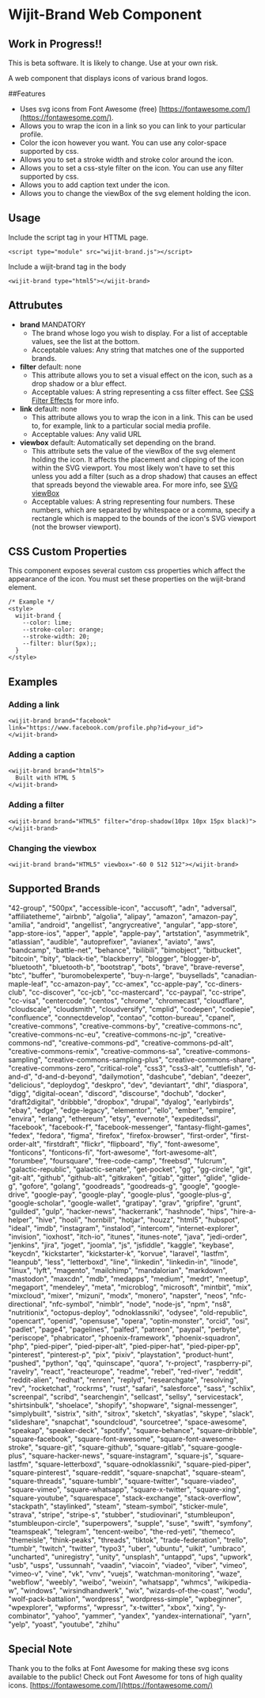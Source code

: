 # Wijit-Brand Web Component

## Work in Progress!!
This is beta software. It is likely to change. Use at your own risk.

A web component that displays icons of various brand logos.

##Features
- Uses svg icons from Font Awesome (free) [https://fontawesome.com/](https://fontawesome.com/).
- Allows you to wrap the icon in a link so you can link to your particular profile.
- Color the icon however you want. You can use any color-space supported by css.
- Allows you to set a stroke width and stroke color around the icon.
- Allows you to set a css-style filter on the icon. You can use any filter supported by css.
- Allows you to add caption text under the icon.
- Allows you to change the viewBox of the svg element holding the icon.

## Usage

Include the script tag in your HTTML page.

    <script type="module" src="wijit-brand.js"></script>

Include a wijit-brand tag in the body

    <wijit-brand type="html5"></wijit-brand>

## Attrubutes
- **brand** MANDATORY
    - The brand whose logo you wish to display. For a list of acceptable values, see the list at the bottom.
    - Acceptable values: Any string that matches one of the supported brands.
- **filter** default: none
    - This attribute allows you to set a visual effect on the icon, such as a drop shadow or a blur effect.
    - Acceptable values: A string representing a css filter effect. See [CSS Filter Effects](https://developer.mozilla.org/en-US/docs/Web/CSS/CSS_filter_effects) for more info.
- **link** default: none
    - This attribute allows you to wrap the icon in a link. This can be used to, for example, link to a particular social media profile.
    - Acceptable values: Any valid URL
- **viewbox** default: Automatically set depending on the brand.
    - This attribute sets the value of the viewBox of the svg element holding the icon. It affects the placement and clipping of the icon within the SVG viewport. You most likely won't have to set this unless you add a filter (such as a drop shadow) that causes an effect that spreads beyond the viewable area. For more info, see [SVG viewBox](https://developer.mozilla.org/en-US/docs/Web/SVG/Attribute/viewBox)
    - Acceptable values: A string representing four numbers. These numbers, which are separated by whitespace or a comma, specify a rectangle which is mapped to the bounds of the icon's SVG viewport (not the browser viewport).

## CSS Custom Properties

This component exposes several custom css properties which affect the appearance of the icon. You must set these properties on the wijit-brand element.

    /* Example */
    <style>
      wijit-brand {
        --color: lime;
        --stroke-color: orange;
        --stroke-width: 20;
        --filter: blur(5px);;
      }
    </style>

## Examples

### Adding a link

    <wijit-brand brand="facebook" link="https://www.facebook.com/profile.php?id=your_id">
    </wijit-brand>

### Adding a caption

    <wijit-brand brand="html5">
      Built with HTML 5
    </wijit-brand>

### Adding a filter

    <wijit-brand brand="HTML5" filter="drop-shadow(10px 10px 15px black)"></wijit-brand>

### Changing the viewbox

    <wijit-brand brand="HTML5" viewbox="-60 0 512 512"></wijit-brand>

## Supported Brands

"42-group",
"500px",
"accessible-icon",
"accusoft",
"adn",
"adversal",
"affiliatetheme",
"airbnb",
"algolia",
"alipay",
"amazon",
"amazon-pay",
"amilia",
"android",
"angellist",
"angrycreative",
"angular",
"app-store",
"app-store-ios",
"apper",
"apple",
"apple-pay",
"artstation",
"asymmetrik",
"atlassian",
"audible",
"autoprefixer",
"avianex",
"aviato",
"aws",
"bandcamp",
"battle-net",
"behance",
"bilibili",
"bimobject",
"bitbucket",
"bitcoin",
"bity",
"black-tie",
"blackberry",
"blogger",
"blogger-b",
"bluetooth",
"bluetooth-b",
"bootstrap",
"bots",
"brave",
"brave-reverse",
"btc",
"buffer",
"buromobelexperte",
"buy-n-large",
"buysellads",
"canadian-maple-leaf",
"cc-amazon-pay",
"cc-amex",
"cc-apple-pay",
"cc-diners-club",
"cc-discover",
"cc-jcb",
"cc-mastercard",
"cc-paypal",
"cc-stripe",
"cc-visa",
"centercode",
"centos",
"chrome",
"chromecast",
"cloudflare",
"cloudscale",
"cloudsmith",
"cloudversify",
"cmplid",
"codepen",
"codiepie",
"confluence",
"connectdevelop",
"contao",
"cotton-bureau",
"cpanel",
"creative-commons",
"creative-commons-by",
"creative-commons-nc",
"creative-commons-nc-eu",
"creative-commons-nc-jp",
"creative-commons-nd",
"creative-commons-pd",
"creative-commons-pd-alt",
"creative-commons-remix",
"creative-commons-sa",
"creative-commons-sampling",
"creative-commons-sampling-plus",
"creative-commons-share",
"creative-commons-zero",
"critical-role",
"css3",
"css3-alt",
"cuttlefish",
"d-and-d",
"d-and-d-beyond",
"dailymotion",
"dashcube",
"debian",
"deezer",
"delicious",
"deploydog",
"deskpro",
"dev",
"deviantart",
"dhl",
"diaspora",
"digg",
"digital-ocean",
"discord",
"discourse",
"dochub",
"docker",
"draft2digital",
"dribbble",
"dropbox",
"drupal",
"dyalog",
"earlybirds",
"ebay",
"edge",
"edge-legacy",
"elementor",
"ello",
"ember",
"empire",
"envira",
"erlang",
"ethereum",
"etsy",
"evernote",
"expeditedssl",
"facebook",
"facebook-f",
"facebook-messenger",
"fantasy-flight-games",
"fedex",
"fedora",
"figma",
"firefox",
"firefox-browser",
"first-order",
"first-order-alt",
"firstdraft",
"flickr",
"flipboard",
"fly",
"font-awesome",
"fonticons",
"fonticons-fi",
"fort-awesome",
"fort-awesome-alt",
"forumbee",
"foursquare",
"free-code-camp",
"freebsd",
"fulcrum",
"galactic-republic",
"galactic-senate",
"get-pocket",
"gg",
"gg-circle",
"git",
"git-alt",
"github",
"github-alt",
"gitkraken",
"gitlab",
"gitter",
"glide",
"glide-g",
"gofore",
"golang",
"goodreads",
"goodreads-g",
"google",
"google-drive",
"google-pay",
"google-play",
"google-plus",
"google-plus-g",
"google-scholar",
"google-wallet",
"gratipay",
"grav",
"gripfire",
"grunt",
"guilded",
"gulp",
"hacker-news",
"hackerrank",
"hashnode",
"hips",
"hire-a-helper",
"hive",
"hooli",
"hornbill",
"hotjar",
"houzz",
"html5",
"hubspot",
"ideal",
"imdb",
"instagram",
"instalod",
"intercom",
"internet-explorer",
"invision",
"ioxhost",
"itch-io",
"itunes",
"itunes-note",
"java",
"jedi-order",
"jenkins",
"jira",
"joget",
"joomla",
"js",
"jsfiddle",
"kaggle",
"keybase",
"keycdn",
"kickstarter",
"kickstarter-k",
"korvue",
"laravel",
"lastfm",
"leanpub",
"less",
"letterboxd",
"line",
"linkedin",
"linkedin-in",
"linode",
"linux",
"lyft",
"magento",
"mailchimp",
"mandalorian",
"markdown",
"mastodon",
"maxcdn",
"mdb",
"medapps",
"medium",
"medrt",
"meetup",
"megaport",
"mendeley",
"meta",
"microblog",
"microsoft",
"mintbit",
"mix",
"mixcloud",
"mixer",
"mizuni",
"modx",
"monero",
"napster",
"neos",
"nfc-directional",
"nfc-symbol",
"nimblr",
"node",
"node-js",
"npm",
"ns8",
"nutritionix",
"octopus-deploy",
"odnoklassniki",
"odysee",
"old-republic",
"opencart",
"openid",
"opensuse",
"opera",
"optin-monster",
"orcid",
"osi",
"padlet",
"page4",
"pagelines",
"palfed",
"patreon",
"paypal",
"perbyte",
"periscope",
"phabricator",
"phoenix-framework",
"phoenix-squadron",
"php",
"pied-piper",
"pied-piper-alt",
"pied-piper-hat",
"pied-piper-pp",
"pinterest",
"pinterest-p",
"pix",
"pixiv",
"playstation",
"product-hunt",
"pushed",
"python",
"qq",
"quinscape",
"quora",
"r-project",
"raspberry-pi",
"ravelry",
"react",
"reacteurope",
"readme",
"rebel",
"red-river",
"reddit",
"reddit-alien",
"redhat",
"renren",
"replyd",
"researchgate",
"resolving",
"rev",
"rocketchat",
"rockrms",
"rust",
"safari",
"salesforce",
"sass",
"schlix",
"screenpal",
"scribd",
"searchengin",
"sellcast",
"sellsy",
"servicestack",
"shirtsinbulk",
"shoelace",
"shopify",
"shopware",
"signal-messenger",
"simplybuilt",
"sistrix",
"sith",
"sitrox",
"sketch",
"skyatlas",
"skype",
"slack",
"slideshare",
"snapchat",
"soundcloud",
"sourcetree",
"space-awesome",
"speakap",
"speaker-deck",
"spotify",
"square-behance",
"square-dribbble",
"square-facebook",
"square-font-awesome",
"square-font-awesome-stroke",
"square-git",
"square-github",
"square-gitlab",
"square-google-plus",
"square-hacker-news",
"square-instagram",
"square-js",
"square-lastfm",
"square-letterboxd",
"square-odnoklassniki",
"square-pied-piper",
"square-pinterest",
"square-reddit",
"square-snapchat",
"square-steam",
"square-threads",
"square-tumblr",
"square-twitter",
"square-viadeo",
"square-vimeo",
"square-whatsapp",
"square-x-twitter",
"square-xing",
"square-youtube",
"squarespace",
"stack-exchange",
"stack-overflow",
"stackpath",
"staylinked",
"steam",
"steam-symbol",
"sticker-mule",
"strava",
"stripe",
"stripe-s",
"stubber",
"studiovinari",
"stumbleupon",
"stumbleupon-circle",
"superpowers",
"supple",
"suse",
"swift",
"symfony",
"teamspeak",
"telegram",
"tencent-weibo",
"the-red-yeti",
"themeco",
"themeisle",
"think-peaks",
"threads",
"tiktok",
"trade-federation",
"trello",
"tumblr",
"twitch",
"twitter",
"typo3",
"uber",
"ubuntu",
"uikit",
"umbraco",
"uncharted",
"uniregistry",
"unity",
"unsplash",
"untappd",
"ups",
"upwork",
"usb",
"usps",
"ussunnah",
"vaadin",
"viacoin",
"viadeo",
"viber",
"vimeo",
"vimeo-v",
"vine",
"vk",
"vnv",
"vuejs",
"watchman-monitoring",
"waze",
"webflow",
"weebly",
"weibo",
"weixin",
"whatsapp",
"whmcs",
"wikipedia-w",
"windows",
"wirsindhandwerk",
"wix",
"wizards-of-the-coast",
"wodu",
"wolf-pack-battalion",
"wordpress",
"wordpress-simple",
"wpbeginner",
"wpexplorer",
"wpforms",
"wpressr",
"x-twitter",
"xbox",
"xing",
"y-combinator",
"yahoo",
"yammer",
"yandex",
"yandex-international",
"yarn",
"yelp",
"yoast",
"youtube",
"zhihu"

## Special Note

Thank you to the folks at Font Awesome for making these svg icons available to the public! Check out Font Awesome for tons of high quality icons. [https://fontawesome.com/](https://fontawesome.com/)
